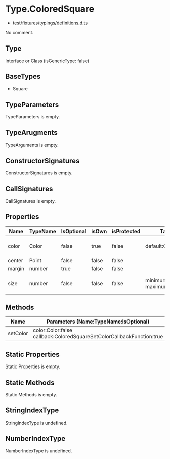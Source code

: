 # Type.ColoredSquare

* [test/fixtures/typings/definitions.d.ts](/test/fixtures/typings/definitions.d.ts#L34)

No comment.

## Type

Interface or Class (isGenericType: false)

## BaseTypes

* Square

## TypeParameters

TypeParameters is empty.

## TypeArugments

TypeArguments is empty.

## ConstructorSignatures

ConstructorSignatures is empty.

## CallSignatures

CallSignatures is empty.

## Properties

Name|TypeName|IsOptional|isOwn|isProtected|Tags|Comment
---|---|---|---|---|---|---
color|Color|false|true|false|default:Color.Red |Default color is red.
center|Point|false|false|false||
margin|number|true|false|false||
size|number|false|false|false|minimum:1 maximum:5 |Size from 1 to 5 (highest).

## Methods

Name|Parameters (Name:TypeName:IsOptional)|ReturnTypeName|IsOptional|isOwn|isProtected|Comment
---|---|---|---|---|---|---
setColor|color:Color:false callback:ColoredSquareSetColorCallbackFunction:true |void|false|true|false| 

## Static Properties

Static Properties is empty.

## Static Methods

Static Methods is empty.

## StringIndexType

StringIndexType is undefined.

## NumberIndexType

NumberIndexType is undefined.

